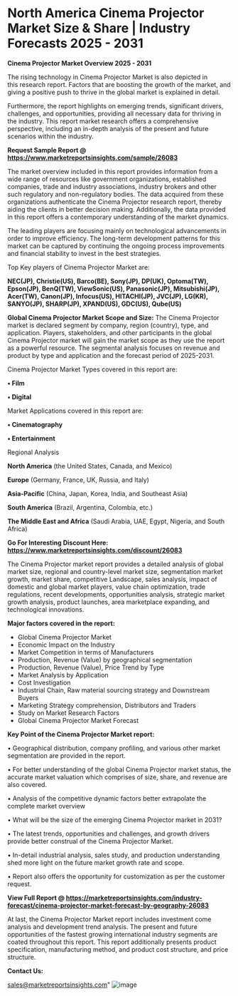 # North America Cinema Projector Market Size & Share | Industry Forecasts 2025 - 2031

<Strong> Cinema Projector Market Overview 2025 - 2031</strong>

The rising technology in Cinema Projector Market is also depicted in this research report. Factors that are boosting the growth of the market, and giving a positive push to thrive in the global market is explained in detail.

Furthermore, the report highlights on emerging trends, significant drivers, challenges, and opportunities, providing all necessary data for thriving in the industry. This report market research offers a comprehensive perspective, including an in-depth analysis of the present and future scenarios within the industry.

<strong>Request Sample Report @ <a href=https://www.marketreportsinsights.com/sample/26083>https://www.marketreportsinsights.com/sample/26083</a></strong>

The market overview included in this report provides information from a wide range of resources like government organizations, established companies, trade and industry associations, industry brokers and other such regulatory and non-regulatory bodies. The data acquired from these organizations authenticate the Cinema Projector research report, thereby aiding the clients in better decision making. Additionally, the data provided in this report offers a contemporary understanding of the market dynamics.

The leading players are focusing mainly on technological advancements in order to improve efficiency. The long-term development patterns for this market can be captured by continuing the ongoing process improvements and financial stability to invest in the best strategies.

Top Key players of Cinema Projector Market are:

<strong>NEC(JP), Christie(US), Barco(BE), Sony(JP), DP(UK), Optoma(TW), Epson(JP), BenQ(TW), ViewSonic(US), Panasonic(JP), Mitsubishi(JP), Acer(TW), Canon(JP), Infocus(US), HITACHI(JP), JVC(JP), LG(KR), SANYO(JP), SHARP(JP), XPAND(US), GDC(US), Qube(US)</strong>

<strong><b>Global Cinema Projector Market Scope and Size:</b></strong>
The Cinema Projector market is declared segment by company, region (country), type, and application. Players, stakeholders, and other participants in the global Cinema Projector market will gain the market scope as they use the report as a powerful resource. The segmental analysis focuses on revenue and product by type and application and the forecast period of 2025-2031.

Cinema Projector Market Types covered in this report are:

<strong>• Film

• Digital</strong>

Market Applications covered in this report are:

<strong>• Cinematography

• Entertainment</strong> 

Regional Analysis

<strong>North America</strong> (the United States, Canada, and Mexico)

<strong>Europe</strong> (Germany, France, UK, Russia, and Italy)

<strong>Asia-Pacific</strong> (China, Japan, Korea, India, and Southeast Asia)

<strong>South America</strong> (Brazil, Argentina, Colombia, etc.)

<strong>The Middle East and Africa</strong> (Saudi Arabia, UAE, Egypt, Nigeria, and South Africa)

<strong>Go For Interesting Discount Here: <a href=https://www.marketreportsinsights.com/discount/26083>https://www.marketreportsinsights.com/discount/26083</a></strong>

The Cinema Projector market report provides a detailed analysis of global market size, regional and country-level market size, segmentation market growth, market share, competitive Landscape, sales analysis, impact of domestic and global market players, value chain optimization, trade regulations, recent developments, opportunities analysis, strategic market growth analysis, product launches, area marketplace expanding, and technological innovations.

<strong><b>Major factors covered in the report:</b></strong>
<ul>
  <li>Global Cinema Projector Market </li>
  <li>Economic Impact on the Industry</li>
  <li>Market Competition in terms of Manufacturers</li>
  <li>Production, Revenue (Value) by geographical segmentation</li>
  <li>Production, Revenue (Value), Price Trend by Type</li>
  <li>Market Analysis by Application</li>
  <li>Cost Investigation</li>
  <li>Industrial Chain, Raw material sourcing strategy and Downstream Buyers</li>
  <li>Marketing Strategy comprehension, Distributors and Traders</li>
  <li>Study on Market Research Factors</li>
  <li>Global Cinema Projector Market Forecast</li>
</ul>

<strong><b>Key Point of the Cinema Projector Market report:</b></strong>

• Geographical distribution, company profiling, and various other market segmentation are provided in the report.

• For better understanding of the global Cinema Projector market status, the accurate market valuation which comprises of size, share, and revenue are also covered.

• Analysis of the competitive dynamic factors better extrapolate the complete market overview

• What will be the size of the emerging Cinema Projector market in 2031?

• The latest trends, opportunities and challenges, and growth drivers provide better construal of the Cinema Projector Market.

• In-detail industrial analysis, sales study, and production understanding shed more light on the future market growth rate and scope.

• Report also offers the opportunity for customization as per the customer request.

<strong><b>View Full Report @ <a href=https://marketreportsinsights.com/industry-forecast/cinema-projector-market-forecast-by-geography-26083>https://marketreportsinsights.com/industry-forecast/cinema-projector-market-forecast-by-geography-26083</a></b></strong>


At last, the Cinema Projector Market report includes investment come analysis and development trend analysis. The present and future opportunities of the fastest growing international industry segments are coated throughout this report. This report additionally presents product specification, manufacturing method, and product cost structure, and price structure.

<strong>Contact Us:</strong>

sales@marketreportsinsights.com"
![image](https://github.com/user-attachments/assets/b713fc9e-3557-4fbe-a205-c1989ed73c8b)
